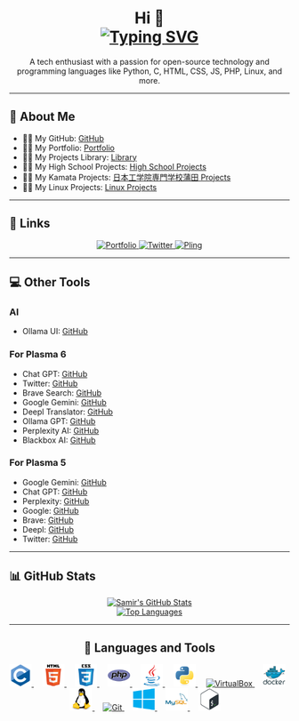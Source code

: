 <h1 align="center">
  <b>Hi 👋</b>
  <br>
  <a href="https://samirgaire10.github.io/Portfolio/" target="_blank">
    <img src="https://readme-typing-svg.demolab.com/?lines=I'm+Samir+Gaire;+私は,+ガイレ+サミル;म+समिर‌+गैरे+हो;" alt="Typing SVG">
  </a>
</h1>

<p align="center">
  A tech enthusiast with a passion for open-source technology and programming languages like Python, C, HTML, CSS, JS, PHP, Linux, and more.
</p>

---

## 🚀 About Me

- 👨‍💻 My GitHub: [GitHub](https://github.com/samirgaire10)
- 👨‍💻 My Portfolio: [Portfolio](https://samirgaire10.github.io/Portfolio/)
- 👨‍💻 My Projects Library: [Library](https://samirgaire10.github.io/Library/)
- 👨‍💻 My High School Projects: [High School Projects](https://samirgaire10.github.io/High-School-Web-Projects/)
- 👨‍💻 My Kamata Projects: [日本工学院専門学校蒲田 Projects](https://samirgaire10.github.io/kamata/)
- 👨‍💻 My Linux Projects: [Linux Projects](https://samirgaire10.github.io/linux/)

---

## 🔗 Links

<p align="center">
  <a href="https://samirgaire10.github.io/Portfolio/">
    <img src="https://img.shields.io/badge/my_portfolio-000?style=for-the-badge&logo=ko-fi&logoColor=white" alt="Portfolio">
  </a>
  <a href="https://twitter.com/samirgaire10_">
    <img src="https://img.shields.io/badge/twitter-1DA1F2?style=for-the-badge&logo=twitter&logoColor=white" alt="Twitter">
  </a>
  <a href="https://www.pling.com/u/samirgaire10/products">
    <img src="https://www.pling.com/stores/media/store_pling/pling-logo.png" width="100" alt="Pling">
  </a>
</p>

---

## 💻 Other Tools

### AI

- Ollama UI: [GitHub](https://github.com/samirgaire10/ollama-ui.git)

### For Plasma 6

- Chat GPT: [GitHub](https://github.com/samirgaire10/com.samirgaire10.chatgpt-plasma6.git)
- Twitter: [GitHub](https://github.com/samirgaire10/com.samirgaire10.Twitter-plasma6.git)
- Brave Search: [GitHub](https://github.com/samirgaire10/com.samirgaire10.Brave-plasma6.git)
- Google Gemini: [GitHub](https://github.com/samirgaire10/com.samirgaire10.google_gemini-plasma6.git)
- Deepl Translator: [GitHub](https://github.com/samirgaire10/com.samirgaire10.Deepl-plasma6.git)
- Ollama GPT: [GitHub](https://github.com/samirgaire10/com.samirgaire10.Ollama-plasma6.git)
- Perplexity AI: [GitHub](https://github.com/samirgaire10/com.samirgaire10.perplexityAi-plasma6.git)
- Blackbox AI: [GitHub](https://github.com/samirgaire10/blackbox.AI.git)

### For Plasma 5

- Google Gemini: [GitHub](https://github.com/samirgaire10/com.samirgaire10.Google-Gemini)
- Chat GPT: [GitHub](https://github.com/dark-eye/com.darkeye.chatGPT)
- Perplexity: [GitHub](https://github.com/samirgaire10/com.samirgaire10.perplexity)
- Google: [GitHub](https://github.com/samirgaire10/com.samirgaire10.google)
- Brave: [GitHub](https://github.com/samirgaire10/com.samirgaire10.brave)
- Deepl: [GitHub](https://github.com/samirgaire10/com.samirgaire10.Deepl)
- Twitter: [GitHub](https://github.com/samirgaire10/com.samirgaire10.twitter.git)

---

## 📊 GitHub Stats

<p align="center">
  <a href="https://github.com/samirgaire10">
    <img src="https://github-readme-stats.vercel.app/api?username=samirgaire10&show_icons=true&theme=tokyonight" alt="Samir's GitHub Stats">
  </a>
  <br>
  <a href="https://github.com/samirgaire10">
    <img src="https://github-readme-stats.vercel.app/api/top-langs/?username=samirgaire10&show_icons=true&theme=tokyonight&layout=pie" alt="Top Languages">
  </a>
</p>

---

<center>
  
  ## 🔗 Languages and Tools

  <!-- C -->
  <a href="https://www.cprogramming.com/" target="_blank" rel="noreferrer" style="margin-right: 15px;"> 
    <img src="https://raw.githubusercontent.com/devicons/devicon/master/icons/c/c-original.svg" alt="C" width="40" height="40"/>
  </a> 
  <!-- HTML -->
  <a href="https://www.w3.org/html/" target="_blank" rel="noreferrer" style="margin-right: 15px;"> 
    <img src="https://raw.githubusercontent.com/devicons/devicon/master/icons/html5/html5-original-wordmark.svg" alt="HTML5" width="40" height="40"/>
  </a>
  <!-- CSS -->
  <a href="https://www.w3schools.com/css/" target="_blank" rel="noreferrer" style="margin-right: 15px;"> 
    <img src="https://raw.githubusercontent.com/devicons/devicon/master/icons/css3/css3-original-wordmark.svg" alt="CSS3" width="40" height="40"/>
  </a> 
  <!-- PHP -->
  <a href="https://www.php.net" target="_blank" rel="noreferrer" style="margin-right: 15px;"> 
    <img src="https://raw.githubusercontent.com/devicons/devicon/master/icons/php/php-original.svg" alt="PHP" width="40" height="40"/>
  </a> 
  <!-- Java -->
  <a href="https://www.java.com" target="_blank" rel="noreferrer" style="margin-right: 15px;">
    <img src="https://raw.githubusercontent.com/devicons/devicon/master/icons/java/java-original.svg" alt="Java" width="40" height="40"/>
  </a>
  <!-- Python -->
  <a href="https://www.python.org" target="_blank" rel="noreferrer" style="margin-right: 15px;"> 
    <img src="https://raw.githubusercontent.com/devicons/devicon/master/icons/python/python-original.svg" alt="Python" width="40" height="40"/>
  </a> 
  <!-- VirtualBox -->
  <a href="https://www.virtualbox.org/" target="_blank" rel="noreferrer" style="margin-right: 15px;"> 
    <img src="https://www.vectorlogo.zone/logos/virtualbox/virtualbox-icon.svg" alt="VirtualBox" width="40" height="40"/>
  </a> 
  <!-- Docker -->
  <a href="https://www.docker.com/" target="_blank" rel="noreferrer" style="margin-right: 15px;"> 
    <img src="https://raw.githubusercontent.com/devicons/devicon/master/icons/docker/docker-original-wordmark.svg" alt="Docker" width="40" height="40"/>
  </a> 
  <!-- Linux -->
  <a href="https://www.linux.org/" target="_blank" rel="noreferrer" style="margin-right: 15px;"> 
    <img src="https://raw.githubusercontent.com/devicons/devicon/master/icons/linux/linux-original.svg" alt="Linux" width="40" height="40"/>
  </a> 
  <!-- Git -->
  <a href="https://git-scm.com/" target="_blank" rel="noreferrer" style="margin-right: 15px;"> 
    <img src="https://www.vectorlogo.zone/logos/git-scm/git-scm-icon.svg" alt="Git" width="40" height="40"/>
  </a> 
  <!-- Windows -->
  <a href="https://www.microsoft.com/windows" target="_blank" rel="noreferrer" style="margin-right: 15px;"> 
    <img src="https://raw.githubusercontent.com/devicons/devicon/master/icons/windows8/windows8-original.svg" alt="Windows" width="40" height="40"/>
  </a>
  <!-- SQL -->
  <a href="https://www.mysql.com/" target="_blank" rel="noreferrer" style="margin-right: 15px;"> 
    <img src="https://raw.githubusercontent.com/devicons/devicon/master/icons/mysql/mysql-original-wordmark.svg" alt="SQL" width="40" height="40"/>
  </a> 
  <!-- SSH -->
 <!-- SSH (Using a Terminal Icon) -->
<a href="https://www.ssh.com/" target="_blank" rel="noreferrer" style="margin-right: 15px;"> 
  <img src="https://raw.githubusercontent.com/devicons/devicon/master/icons/bash/bash-original.svg" alt="SSH" width="40" height="40"/>
</a>


</center>


